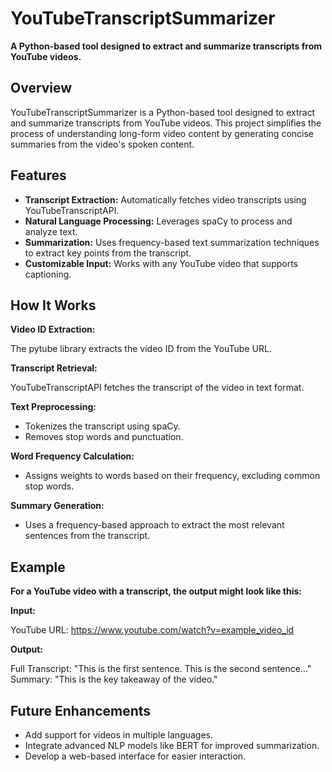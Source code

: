# YouTubeTranscriptSummarizer

**A Python-based tool designed to extract and summarize transcripts from YouTube videos.**

## Overview

YouTubeTranscriptSummarizer is a Python-based tool designed to extract and summarize transcripts from YouTube videos. This project simplifies the process of understanding long-form video content by generating concise summaries from the video's spoken content.

## Features

* **Transcript Extraction:** Automatically fetches video transcripts using YouTubeTranscriptAPI.
* **Natural Language Processing:** Leverages spaCy to process and analyze text.
* **Summarization:** Uses frequency-based text summarization techniques to extract key points from the transcript.
* **Customizable Input:** Works with any YouTube video that supports captioning.

## How It Works

**Video ID Extraction:**

The pytube library extracts the video ID from the YouTube URL.

**Transcript Retrieval:**

YouTubeTranscriptAPI fetches the transcript of the video in text format.

**Text Preprocessing:**

* Tokenizes the transcript using spaCy.
* Removes stop words and punctuation.

**Word Frequency Calculation:**

* Assigns weights to words based on their frequency, excluding common stop words.

**Summary Generation:**

* Uses a frequency-based approach to extract the most relevant sentences from the transcript.

## Example

**For a YouTube video with a transcript, the output might look like this:**

**Input:**

YouTube URL: https://www.youtube.com/watch?v=example_video_id

**Output:**

Full Transcript:
"This is the first sentence. This is the second sentence..."
Summary:
"This is the key takeaway of the video."

## Future Enhancements

* Add support for videos in multiple languages.
* Integrate advanced NLP models like BERT for improved summarization.
* Develop a web-based interface for easier interaction.
